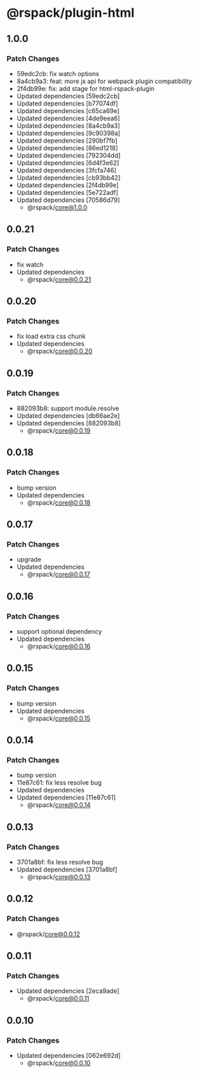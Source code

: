 # @rspack/plugin-html

## 1.0.0

### Patch Changes

- 59edc2cb: fix watch options
- 8a4cb9a3: feat: more js api for webpack plugin compatibility
- 2f4db99e: fix: add stage for html-rspack-plugin
- Updated dependencies [59edc2cb]
- Updated dependencies [b77074df]
- Updated dependencies [c65ca69e]
- Updated dependencies [4de9eea6]
- Updated dependencies [8a4cb9a3]
- Updated dependencies [9c90398a]
- Updated dependencies [290bf7fb]
- Updated dependencies [86ed1218]
- Updated dependencies [792304dd]
- Updated dependencies [6d4f3e62]
- Updated dependencies [3fcfa746]
- Updated dependencies [cb93bb42]
- Updated dependencies [2f4db99e]
- Updated dependencies [5e722adf]
- Updated dependencies [70586d79]
  - @rspack/core@1.0.0

## 0.0.21

### Patch Changes

- fix watch
- Updated dependencies
  - @rspack/core@0.0.21

## 0.0.20

### Patch Changes

- fix load extra css chunk
- Updated dependencies
  - @rspack/core@0.0.20

## 0.0.19

### Patch Changes

- 882093b8: support module.resolve
- Updated dependencies [db66ae2e]
- Updated dependencies [882093b8]
  - @rspack/core@0.0.19

## 0.0.18

### Patch Changes

- bump version
- Updated dependencies
  - @rspack/core@0.0.18

## 0.0.17

### Patch Changes

- upgrade
- Updated dependencies
  - @rspack/core@0.0.17

## 0.0.16

### Patch Changes

- support optional dependency
- Updated dependencies
  - @rspack/core@0.0.16

## 0.0.15

### Patch Changes

- bump version
- Updated dependencies
  - @rspack/core@0.0.15

## 0.0.14

### Patch Changes

- bump version
- 11e87c61: fix less resolve bug
- Updated dependencies
- Updated dependencies [11e87c61]
  - @rspack/core@0.0.14

## 0.0.13

### Patch Changes

- 3701a8bf: fix less resolve bug
- Updated dependencies [3701a8bf]
  - @rspack/core@0.0.13

## 0.0.12

### Patch Changes

- @rspack/core@0.0.12

## 0.0.11

### Patch Changes

- Updated dependencies [2eca9ade]
  - @rspack/core@0.0.11

## 0.0.10

### Patch Changes

- Updated dependencies [062e692d]
  - @rspack/core@0.0.10
